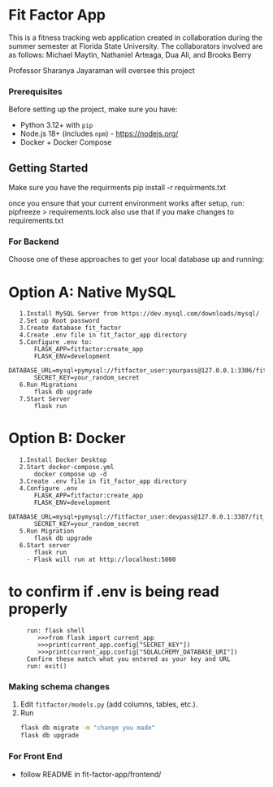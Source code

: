 # Fit Factor App
This is a fitness tracking web application created in collaboration during the summer semester at Florida State University. The collaborators involved are as follows: Michael Maytin, Nathaniel Arteaga, Dua Ali, and Brooks Berry

Professor Sharanya Jayaraman will oversee this project


### Prerequisites
Before setting up the project, make sure you have:

- Python 3.12+ with `pip`
- Node.js 18+ (includes `npm`) - https://nodejs.org/
- Docker + Docker Compose



## Getting Started
Make sure you have the requirments
    pip install -r requirments.txt

once you ensure that your current environment works after setup, run:
    pipfreeze > requirements.lock
also use that if you make changes to  requirements.txt


### For Backend
Choose one of these approaches to get your local database up and running:

   # Option A: Native MySQL 
       1.Install MySQL Server from https://dev.mysql.com/downloads/mysql/
       2.Set up Root password
       3.Create database fit_factor
       4.Create .env file in fit_factor_app directory
       5.Configure .env to:
           FLASK_APP=fitfactor:create_app
           FLASK_ENV=development
           DATABASE_URL=mysql+pymysql://fitfactor_user:yourpass@127.0.0.1:3306/fit_factor
           SECRET_KEY=your_random_secret
       6.Run Migrations
           flask db upgrade
       7.Start Server
           flask run

   # Option B: Docker 
       1.Install Docker Desktop
       2.Start docker-compose.yml
           docker compose up -d
       3.Create .env file in fit_factor_app directory
       4.Configure .env
           FLASK_APP=fitfactor:create_app
           FLASK_ENV=development
           DATABASE_URL=mysql+pymysql://fitfactor_user:devpass@127.0.0.1:3307/fit_factor
           SECRET_KEY=your_random_secret
       5.Run Migration
           flask db upgrade
       6.Start server
           flask run
         - Flask will run at http://localhost:5000

   # to confirm if .env is being read properly
         run: flask shell
            >>>from flask import current_app
            >>>print(current_app.config["SECRET_KEY"])
            >>>print(current_app.config["SQLALCHEMY_DATABASE_URI"])
         Confirm these match what you entered as your key and URL
         run: exit()
   


### Making schema changes

1. Edit `fitfactor/models.py` (add columns, tables, etc.).
2. Run  
   ```bash
   flask db migrate -m "change you made"
   flask db upgrade


### For Front End
- follow README in fit-factor-app/frontend/
